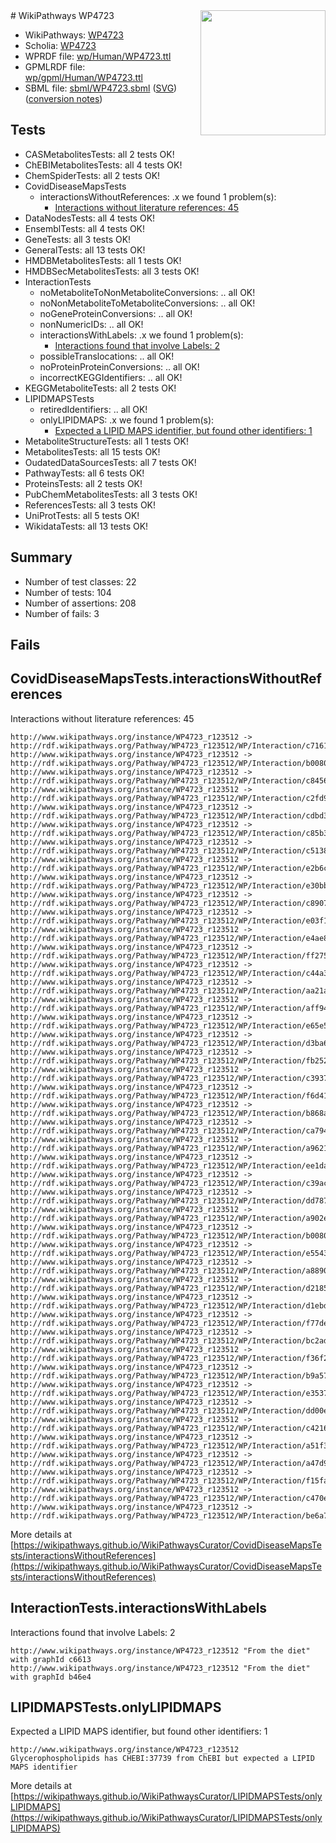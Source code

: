 <img style="float: right; width: 200px" src="../logo.png" />
# WikiPathways WP4723

* WikiPathways: [WP4723](https://identifiers.org/wikipathways:WP4723)
* Scholia: [WP4723](https://scholia.toolforge.org/wikipathways/WP4723)
* WPRDF file: [wp/Human/WP4723.ttl](../wp/Human/WP4723.ttl)
* GPMLRDF file: [wp/gpml/Human/WP4723.ttl](../wp/gpml/Human/WP4723.ttl)
* SBML file: [sbml/WP4723.sbml](../sbml/WP4723.sbml) ([SVG](../sbml/WP4723.svg)) ([conversion notes](../sbml/WP4723.txt))

## Tests
* CASMetabolitesTests: all 2 tests OK!
* ChEBIMetabolitesTests: all 4 tests OK!
* ChemSpiderTests: all 2 tests OK!
* CovidDiseaseMapsTests
    * interactionsWithoutReferences: .x we found 1 problem(s):
        * [Interactions without literature references: 45](#9701cd43)
* DataNodesTests: all 4 tests OK!
* EnsemblTests: all 4 tests OK!
* GeneTests: all 3 tests OK!
* GeneralTests: all 13 tests OK!
* HMDBMetabolitesTests: all 1 tests OK!
* HMDBSecMetabolitesTests: all 3 tests OK!
* InteractionTests
    * noMetaboliteToNonMetaboliteConversions: .. all OK!
    * noNonMetaboliteToMetaboliteConversions: .. all OK!
    * noGeneProteinConversions: .. all OK!
    * nonNumericIDs: .. all OK!
    * interactionsWithLabels: .x we found 1 problem(s):
        * [Interactions found that involve Labels: 2](#630d2679)
    * possibleTranslocations: .. all OK!
    * noProteinProteinConversions: .. all OK!
    * incorrectKEGGIdentifiers: .. all OK!
* KEGGMetaboliteTests: all 2 tests OK!
* LIPIDMAPSTests
    * retiredIdentifiers: .. all OK!
    * onlyLIPIDMAPS: .x we found 1 problem(s):
        * [Expected a LIPID MAPS identifier, but found other identifiers: 1](#48cc60b8)
* MetaboliteStructureTests: all 1 tests OK!
* MetabolitesTests: all 15 tests OK!
* OudatedDataSourcesTests: all 7 tests OK!
* PathwayTests: all 6 tests OK!
* ProteinsTests: all 2 tests OK!
* PubChemMetabolitesTests: all 3 tests OK!
* ReferencesTests: all 3 tests OK!
* UniProtTests: all 5 tests OK!
* WikidataTests: all 13 tests OK!


## Summary

* Number of test classes: 22
* Number of tests: 104
* Number of assertions: 208
* Number of fails: 3

## Fails

<a name="9701cd43" />

## CovidDiseaseMapsTests.interactionsWithoutReferences

Interactions without literature references: 45
```
http://www.wikipathways.org/instance/WP4723_r123512 -> http://rdf.wikipathways.org/Pathway/WP4723_r123512/WP/Interaction/c7161
http://www.wikipathways.org/instance/WP4723_r123512 -> http://rdf.wikipathways.org/Pathway/WP4723_r123512/WP/Interaction/b0080_2
http://www.wikipathways.org/instance/WP4723_r123512 -> http://rdf.wikipathways.org/Pathway/WP4723_r123512/WP/Interaction/c8456
http://www.wikipathways.org/instance/WP4723_r123512 -> http://rdf.wikipathways.org/Pathway/WP4723_r123512/WP/Interaction/c2fd9
http://www.wikipathways.org/instance/WP4723_r123512 -> http://rdf.wikipathways.org/Pathway/WP4723_r123512/WP/Interaction/cdbd3
http://www.wikipathways.org/instance/WP4723_r123512 -> http://rdf.wikipathways.org/Pathway/WP4723_r123512/WP/Interaction/c85b3
http://www.wikipathways.org/instance/WP4723_r123512 -> http://rdf.wikipathways.org/Pathway/WP4723_r123512/WP/Interaction/c5138
http://www.wikipathways.org/instance/WP4723_r123512 -> http://rdf.wikipathways.org/Pathway/WP4723_r123512/WP/Interaction/e2b6c
http://www.wikipathways.org/instance/WP4723_r123512 -> http://rdf.wikipathways.org/Pathway/WP4723_r123512/WP/Interaction/e30bb
http://www.wikipathways.org/instance/WP4723_r123512 -> http://rdf.wikipathways.org/Pathway/WP4723_r123512/WP/Interaction/c8907
http://www.wikipathways.org/instance/WP4723_r123512 -> http://rdf.wikipathways.org/Pathway/WP4723_r123512/WP/Interaction/e03f1
http://www.wikipathways.org/instance/WP4723_r123512 -> http://rdf.wikipathways.org/Pathway/WP4723_r123512/WP/Interaction/e4ae8
http://www.wikipathways.org/instance/WP4723_r123512 -> http://rdf.wikipathways.org/Pathway/WP4723_r123512/WP/Interaction/ff275
http://www.wikipathways.org/instance/WP4723_r123512 -> http://rdf.wikipathways.org/Pathway/WP4723_r123512/WP/Interaction/c44a3
http://www.wikipathways.org/instance/WP4723_r123512 -> http://rdf.wikipathways.org/Pathway/WP4723_r123512/WP/Interaction/aa21a
http://www.wikipathways.org/instance/WP4723_r123512 -> http://rdf.wikipathways.org/Pathway/WP4723_r123512/WP/Interaction/aff94
http://www.wikipathways.org/instance/WP4723_r123512 -> http://rdf.wikipathways.org/Pathway/WP4723_r123512/WP/Interaction/e65e5
http://www.wikipathways.org/instance/WP4723_r123512 -> http://rdf.wikipathways.org/Pathway/WP4723_r123512/WP/Interaction/d3ba6
http://www.wikipathways.org/instance/WP4723_r123512 -> http://rdf.wikipathways.org/Pathway/WP4723_r123512/WP/Interaction/fb252
http://www.wikipathways.org/instance/WP4723_r123512 -> http://rdf.wikipathways.org/Pathway/WP4723_r123512/WP/Interaction/c3937
http://www.wikipathways.org/instance/WP4723_r123512 -> http://rdf.wikipathways.org/Pathway/WP4723_r123512/WP/Interaction/f6d41
http://www.wikipathways.org/instance/WP4723_r123512 -> http://rdf.wikipathways.org/Pathway/WP4723_r123512/WP/Interaction/b868a
http://www.wikipathways.org/instance/WP4723_r123512 -> http://rdf.wikipathways.org/Pathway/WP4723_r123512/WP/Interaction/ca794
http://www.wikipathways.org/instance/WP4723_r123512 -> http://rdf.wikipathways.org/Pathway/WP4723_r123512/WP/Interaction/a9621
http://www.wikipathways.org/instance/WP4723_r123512 -> http://rdf.wikipathways.org/Pathway/WP4723_r123512/WP/Interaction/ee1da
http://www.wikipathways.org/instance/WP4723_r123512 -> http://rdf.wikipathways.org/Pathway/WP4723_r123512/WP/Interaction/c39ac
http://www.wikipathways.org/instance/WP4723_r123512 -> http://rdf.wikipathways.org/Pathway/WP4723_r123512/WP/Interaction/dd787
http://www.wikipathways.org/instance/WP4723_r123512 -> http://rdf.wikipathways.org/Pathway/WP4723_r123512/WP/Interaction/a902e
http://www.wikipathways.org/instance/WP4723_r123512 -> http://rdf.wikipathways.org/Pathway/WP4723_r123512/WP/Interaction/b0080_1
http://www.wikipathways.org/instance/WP4723_r123512 -> http://rdf.wikipathways.org/Pathway/WP4723_r123512/WP/Interaction/e5543
http://www.wikipathways.org/instance/WP4723_r123512 -> http://rdf.wikipathways.org/Pathway/WP4723_r123512/WP/Interaction/a8890
http://www.wikipathways.org/instance/WP4723_r123512 -> http://rdf.wikipathways.org/Pathway/WP4723_r123512/WP/Interaction/d2185
http://www.wikipathways.org/instance/WP4723_r123512 -> http://rdf.wikipathways.org/Pathway/WP4723_r123512/WP/Interaction/d1ebd
http://www.wikipathways.org/instance/WP4723_r123512 -> http://rdf.wikipathways.org/Pathway/WP4723_r123512/WP/Interaction/f77de
http://www.wikipathways.org/instance/WP4723_r123512 -> http://rdf.wikipathways.org/Pathway/WP4723_r123512/WP/Interaction/bc2ad
http://www.wikipathways.org/instance/WP4723_r123512 -> http://rdf.wikipathways.org/Pathway/WP4723_r123512/WP/Interaction/f36f2
http://www.wikipathways.org/instance/WP4723_r123512 -> http://rdf.wikipathways.org/Pathway/WP4723_r123512/WP/Interaction/b9a57
http://www.wikipathways.org/instance/WP4723_r123512 -> http://rdf.wikipathways.org/Pathway/WP4723_r123512/WP/Interaction/e3537
http://www.wikipathways.org/instance/WP4723_r123512 -> http://rdf.wikipathways.org/Pathway/WP4723_r123512/WP/Interaction/dd00e
http://www.wikipathways.org/instance/WP4723_r123512 -> http://rdf.wikipathways.org/Pathway/WP4723_r123512/WP/Interaction/c4216
http://www.wikipathways.org/instance/WP4723_r123512 -> http://rdf.wikipathways.org/Pathway/WP4723_r123512/WP/Interaction/a51f3
http://www.wikipathways.org/instance/WP4723_r123512 -> http://rdf.wikipathways.org/Pathway/WP4723_r123512/WP/Interaction/a47d9
http://www.wikipathways.org/instance/WP4723_r123512 -> http://rdf.wikipathways.org/Pathway/WP4723_r123512/WP/Interaction/f15fa
http://www.wikipathways.org/instance/WP4723_r123512 -> http://rdf.wikipathways.org/Pathway/WP4723_r123512/WP/Interaction/c470e
http://www.wikipathways.org/instance/WP4723_r123512 -> http://rdf.wikipathways.org/Pathway/WP4723_r123512/WP/Interaction/be6a7
```

More details at [https://wikipathways.github.io/WikiPathwaysCurator/CovidDiseaseMapsTests/interactionsWithoutReferences](https://wikipathways.github.io/WikiPathwaysCurator/CovidDiseaseMapsTests/interactionsWithoutReferences)

<a name="630d2679" />

## InteractionTests.interactionsWithLabels

Interactions found that involve Labels: 2
```
http://www.wikipathways.org/instance/WP4723_r123512 "From the diet" with graphId c6613
http://www.wikipathways.org/instance/WP4723_r123512 "From the diet" with graphId b46e4
```

<a name="48cc60b8" />

## LIPIDMAPSTests.onlyLIPIDMAPS

Expected a LIPID MAPS identifier, but found other identifiers: 1
```
http://www.wikipathways.org/instance/WP4723_r123512 Glycerophospholipids has CHEBI:37739 from ChEBI but expected a LIPID MAPS identifier
```

More details at [https://wikipathways.github.io/WikiPathwaysCurator/LIPIDMAPSTests/onlyLIPIDMAPS](https://wikipathways.github.io/WikiPathwaysCurator/LIPIDMAPSTests/onlyLIPIDMAPS)

